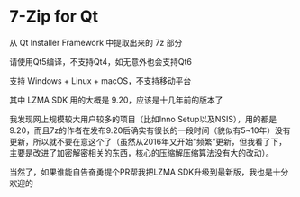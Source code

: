# 7-Zip for Qt

从 Qt Installer Framework 中提取出来的 7z 部分

请使用Qt5编译，不支持Qt4，如无意外也会支持Qt6

支持 Windows + Linux + macOS，不支持移动平台

其中 LZMA SDK 用的大概是 9.20，应该是十几年前的版本了

我发现网上规模较大用户较多的项目（比如Inno Setup以及NSIS），用的都是9.20，而且7z的作者在发布9.20后确实有很长的一段时间（貌似有5~10年）没有更新，所以就不要在意这个了（虽然从2016年又开始“频繁”更新，但我看了下，主要是改进了加密解密相关的东西，核心的压缩解压缩算法没有大的改动）。

当然了，如果谁能自告奋勇提个PR帮我把LZMA SDK升级到最新版，我也是十分欢迎的
